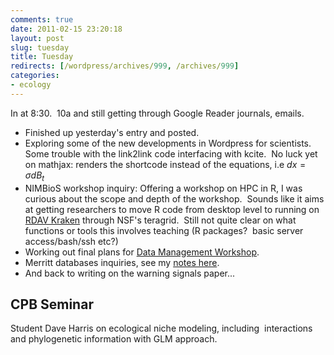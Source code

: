 ```yaml
---
comments: true
date: 2011-02-15 23:20:18
layout: post
slug: tuesday
title: Tuesday
redirects: [/wordpress/archives/999, /archives/999]
categories:
- ecology 
---
```


In at 8:30.  10a and still getting through Google Reader journals, emails.

	
  * Finished up yesterday's entry and posted.
  * Exploring some of the new developments in Wordpress for scientists.    Some trouble with the link2link code interfacing with kcite.  No luck  yet on mathjax: renders the shortcode instead of the equations, i.e $dx = \sigma d B_t$
  * NIMBioS workshop inquiry: Offering a workshop on HPC in R, I  was curious about the scope and depth of the workshop.  Sounds like it  aims at getting researchers to move R code from desktop level to running  on[ RDAV Kraken](http://rdav.nics.tennessee.edu/) through NSF's teragrid.  Still not quite clear on what functions or tools this involves teaching (R packages?  basic server access/bash/ssh etc?)
  * Working out final plans for [Data Management Workshop](http://www.carlboettiger.info/archives/905).
  * Merritt databases inquiries, see my [notes here](http://www.carlboettiger.info/archives/1019).
  * And back to writing on the warning signals paper...

## CPB Seminar


Student Dave Harris on ecological niche modeling, including  interactions and phylogenetic information with GLM approach.  
